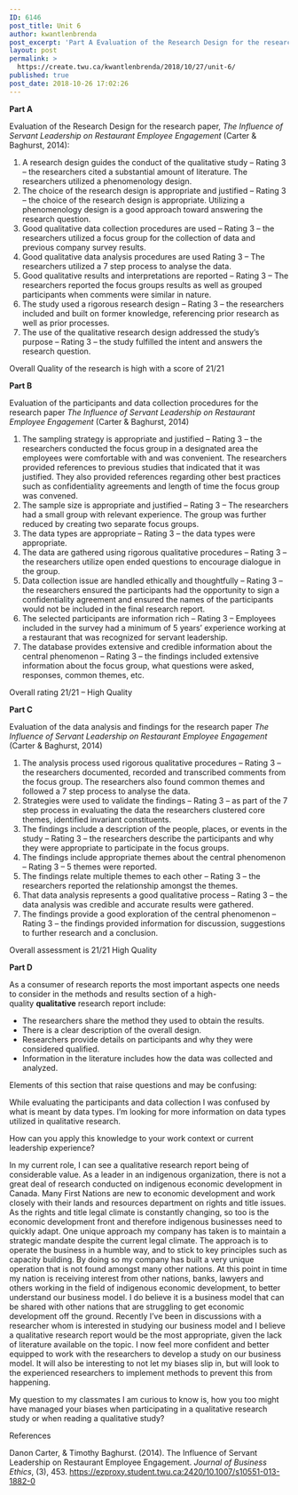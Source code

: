 ```yaml
---
ID: 6146
post_title: Unit 6
author: kwantlenbrenda
post_excerpt: 'Part A Evaluation of the Research Design for the research paper, The Influence of Servant Leadership on Restaurant Employee Engagement (Carter &amp; Baghurst, 2014): A research design guides the conduct of the qualitative study &ndash; Rating 3 &ndash; the researchers cited a substantial amount of literature. The researchers utilized a phenomenology design. The choice of &hellip; <p><a href="https://create.twu.ca/kwantlenbrenda/2018/10/27/unit-6/">Continue reading<span> "Unit 6"</span></a></p>'
layout: post
permalink: >
  https://create.twu.ca/kwantlenbrenda/2018/10/27/unit-6/
published: true
post_date: 2018-10-26 17:02:26
---
```

<strong>Part A</strong>

Evaluation of the Research Design for the research paper, <em>The Influence of Servant Leadership on Restaurant Employee Engagement </em>(Carter &amp; Baghurst, 2014):

<ol>
<li>A research design guides the conduct of the qualitative study – Rating 3 – the researchers cited a substantial amount of literature. The researchers utilized a phenomenology design.</li>
<li>The choice of the research design is appropriate and justified – Rating 3 – the choice of the research design is appropriate. Utilizing a phenomenology design is a good approach toward answering the research question.</li>
<li>Good qualitative data collection procedures are used – Rating 3 – the researchers utilized a focus group for the collection of data and previous company survey results.</li>
<li>Good qualitative data analysis procedures are used Rating 3 – The researchers utilized a 7 step process to analyse the data.</li>
<li>Good qualitative results and interpretations are reported – Rating 3 – The researchers reported the focus groups results as well as grouped participants when comments were similar in nature.</li>
<li>The study used a rigorous research design – Rating 3 – the researchers included and built on former knowledge, referencing prior research as well as prior processes.</li>
<li>The use of the qualitative research design addressed the study’s purpose – Rating 3 – the study fulfilled the intent and answers the research question.</li>
</ol>

Overall Quality of the research is high with a score of 21/21

<strong>Part B</strong>

Evaluation of the participants and data collection procedures for the research paper <em>The Influence of Servant Leadership on Restaurant Employee Engagement</em> (Carter &amp; Baghurst, 2014)

<ol>
<li>The sampling strategy is appropriate and justified – Rating 3 – the researchers conducted the focus group in a designated area the employees were comfortable with and was convenient. The researchers provided references to previous studies that indicated that it was justified. They also provided references regarding other best practices such as confidentiality agreements and length of time the focus group was convened.</li>
<li>The sample size is appropriate and justified – Rating 3 – The researchers had a small group with relevant experience. The group was further reduced by creating two separate focus groups.</li>
<li>The data types are appropriate – Rating 3 – the data types were appropriate.</li>
<li>The data are gathered using rigorous qualitative procedures – Rating 3 – the researchers utilize open ended questions to encourage dialogue in the group.</li>
<li>Data collection issue are handled ethically and thoughtfully – Rating 3 – the researchers ensured the participants had the opportunity to sign a confidentiality agreement and ensured the names of the participants would not be included in the final research report.</li>
<li>The selected participants are information rich – Rating 3 &#8211; Employees included in the survey had a minimum of 5 years’ experience working at a restaurant that was recognized for servant leadership.</li>
<li>The database provides extensive and credible information about the central phenomenon – Rating 3 – the findings included extensive information about the focus group, what questions were asked, responses, common themes, etc.</li>
</ol>

Overall rating 21/21 – High Quality

<strong>Part C</strong>

Evaluation of the data analysis and findings for the research paper <em>The Influence of Servant Leadership on Restaurant Employee Engagement</em> (Carter &amp; Baghurst, 2014)

<ol>
<li>The analysis process used rigorous qualitative procedures – Rating 3 – the researchers documented, recorded and transcribed comments from the focus group. The researchers also found common themes and followed a 7 step process to analyse the data.</li>
<li>Strategies were used to validate the findings – Rating 3 – as part of the 7 step process in evaluating the data the researchers clustered core themes, identified invariant constituents.</li>
<li>The findings include a description of the people, places, or events in the study – Rating 3 – the researchers describe the participants and why they were appropriate to participate in the focus groups.</li>
<li>The findings include appropriate themes about the central phenomenon – Rating 3 – 5 themes were reported.</li>
<li>The findings relate multiple themes to each other – Rating 3 – the researchers reported the relationship amongst the themes.</li>
<li>That data analysis represents a good qualitative process – Rating 3 – the data analysis was credible and accurate results were gathered.</li>
<li>The findings provide a good exploration of the central phenomenon – Rating 3 – the findings provided information for discussion, suggestions to further research and a conclusion.</li>
</ol>

Overall assessment is 21/21 High Quality

<strong>Part D</strong>

As a consumer of research reports the most important aspects one needs to consider in the methods and results section of a high-quality <strong>qualitative</strong> research report include:

<ul>
<li>The researchers share the method they used to obtain the results.</li>
<li>There is a clear description of the overall design.</li>
<li>Researchers provide details on participants and why they were considered qualified.</li>
<li>Information in the literature includes how the data was collected and analyzed.</li>
</ul>

Elements of this section that raise questions and may be confusing:

While evaluating the participants and data collection I was confused by what is meant by data types. I&#8217;m looking for more information on data types utilized in qualitative research.

How can you apply this knowledge to your work context or current leadership experience?

In my current role, I can see a qualitative research report being of considerable value. As a leader in an indigenous organization, there is not a great deal of research conducted on indigenous economic development in Canada. Many First Nations are new to economic development and work closely with their lands and resources department on rights and title issues. As the rights and title legal climate is constantly changing, so too is the economic development front and therefore indigenous businesses need to quickly adapt. One unique approach my company has taken is to maintain a strategic mandate despite the current legal climate. The approach is to operate the business in a humble way, and to stick to key principles such as capacity building. By doing so my company has built a very unique operation that is not found amongst many other nations. At this point in time my nation is receiving interest from other nations, banks, lawyers and others working in the field of indigenous economic development, to better understand our business model. I do believe it is a business model that can be shared with other nations that are struggling to get economic development off the ground. Recently I’ve been in discussions with a researcher whom is interested in studying our business model and I believe a qualitative research report would be the most appropriate, given the lack of literature available on the topic. I now feel more confident and better equipped to work with the researchers to develop a study on our business model. It will also be interesting to not let my biases slip in, but will look to the experienced researchers to implement methods to prevent this from happening.

My question to my classmates I am curious to know is, how you too might have managed your biases when participating in a qualitative research study or when reading a qualitative study?

References

Danon Carter, &amp; Timothy Baghurst. (2014). The Influence of Servant Leadership on Restaurant Employee Engagement. <em>Journal of Business Ethics</em>, (3), 453. https://ezproxy.student.twu.ca:2420/10.1007/s10551-013-1882-0
